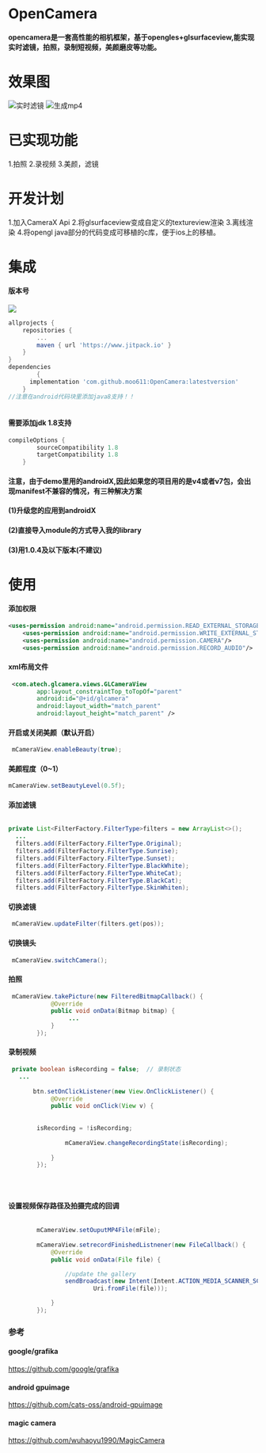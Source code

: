 # OpenCamera
#### opencamera是一套高性能的相机框架，基于opengles+glsurfaceview,能实现实时滤镜，拍照，录制短视频，美颜磨皮等功能。

# 效果图
![实时滤镜](https://github.com/moo611/OpenCamera/blob/master/images/tu1.jpg "实时滤镜")
![生成mp4](https://github.com/moo611/OpenCamera/blob/master/images/tu3.gif "生成mp4")

# 已实现功能
1.拍照
2.录视频
3.美颜，滤镜

# 开发计划
1.加入CameraX Api
2.将glsurfaceview变成自定义的textureview渲染
3.离线渲染
4.将opengl java部分的代码变成可移植的c库，便于ios上的移植。


# 集成
#### 版本号
[![](https://www.jitpack.io/v/moo611/OpenCamera.svg)](https://www.jitpack.io/#moo611/OpenCamera)
```gradle
allprojects {
    repositories {
        ...
        maven { url 'https://www.jitpack.io' }
    }
}
dependencies 
        {
	  implementation 'com.github.moo611:OpenCamera:latestversion'
	}
//注意在android代码块里添加java8支持！！		
 	
```
#### 需要添加jdk 1.8支持
```gradle
compileOptions {
        sourceCompatibility 1.8
        targetCompatibility 1.8
    }
```

#### 注意，由于demo里用的androidX,因此如果您的项目用的是v4或者v7包，会出现manifest不兼容的情况，有三种解决方案
#### (1)升级您的应用到androidX
#### (2)直接导入module的方式导入我的library
#### (3)用1.0.4及以下版本(不建议)


# 使用

#### 添加权限
```xml
<uses-permission android:name="android.permission.READ_EXTERNAL_STORAGE" />
    <uses-permission android:name="android.permission.WRITE_EXTERNAL_STORAGE" />
    <uses-permission android:name="android.permission.CAMERA"/>
    <uses-permission android:name="android.permission.RECORD_AUDIO"/>
```
#### xml布局文件
```xml
 <com.atech.glcamera.views.GLCameraView
        app:layout_constraintTop_toTopOf="parent"
        android:id="@+id/glcamera"
        android:layout_width="match_parent"
        android:layout_height="match_parent" />
```
#### 开启或关闭美颜（默认开启）
```java
 mCameraView.enableBeauty(true);
```
#### 美颜程度（0~1）
```java
mCameraView.setBeautyLevel(0.5f);
```
#### 添加滤镜

```java

private List<FilterFactory.FilterType>filters = new ArrayList<>();
  ...
  filters.add(FilterFactory.FilterType.Original);
  filters.add(FilterFactory.FilterType.Sunrise);
  filters.add(FilterFactory.FilterType.Sunset);
  filters.add(FilterFactory.FilterType.BlackWhite);
  filters.add(FilterFactory.FilterType.WhiteCat);
  filters.add(FilterFactory.FilterType.BlackCat);
  filters.add(FilterFactory.FilterType.SkinWhiten);

```

#### 切换滤镜
```java
 mCameraView.updateFilter(filters.get(pos));
```

#### 切换镜头
```java
 mCameraView.switchCamera();
```

#### 拍照

```java
 mCameraView.takePicture(new FilteredBitmapCallback() {
            @Override
            public void onData(Bitmap bitmap) {
                 ...
            }
        });
```

#### 录制视频
```java
 private boolean isRecording = false;  // 录制状态
   ...
    
       btn.setOnClickListener(new View.OnClickListener() {
            @Override
            public void onClick(View v) {
                
		
		isRecording = !isRecording;
       
                mCameraView.changeRecordingState(isRecording);
		
            }
        });

       
         
```

#### 设置视频保存路径及拍摄完成的回调
```java
 
        mCameraView.setOuputMP4File(mFile);
       
        mCameraView.setrecordFinishedListnener(new FileCallback() {
            @Override
            public void onData(File file) {

                //update the gallery
                sendBroadcast(new Intent(Intent.ACTION_MEDIA_SCANNER_SCAN_FILE,
                        Uri.fromFile(file)));

            }
        });
```

### 参考
#### google/grafika 
https://github.com/google/grafika
#### android gpuimage
https://github.com/cats-oss/android-gpuimage
#### magic camera
https://github.com/wuhaoyu1990/MagicCamera

